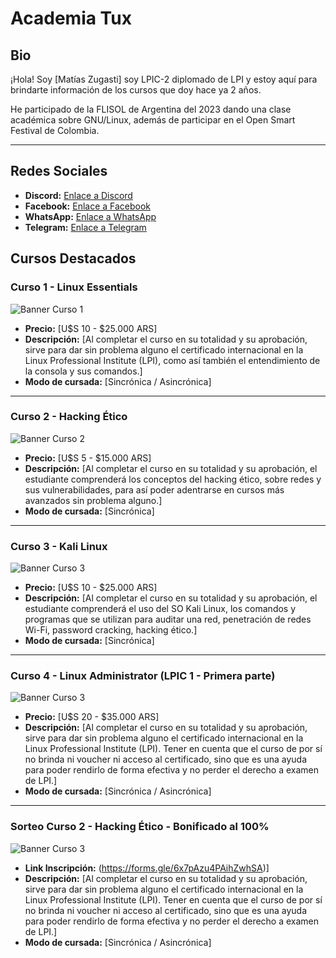 # Academia Tux

## Bio
¡Hola! Soy [Matías Zugasti] soy LPIC-2 diplomado de LPI y estoy aquí para brindarte información de los cursos que doy hace ya 2 años.

He participado de la FLISOL de Argentina del 2023 dando una clase académica sobre GNU/Linux, además de participar en el Open Smart Festival de Colombia.





---------------------------------------------

## Redes Sociales

- **Discord:** [Enlace a Discord](https://discord.gg/C8JTtR9uxW)
- **Facebook:** [Enlace a Facebook](https://www.facebook.com/academiatux)
- **WhatsApp:** [Enlace a WhatsApp](https://wa.link/150cdj)
- **Telegram:** [Enlace a Telegram](https://telegram.me/academiatux)

## Cursos Destacados

### Curso 1 - Linux Essentials
![Banner Curso 1](https://media.proprofs.com/images/QM/user_images/1826446/1632736063.jpg)
- **Precio:** [U$S 10 - $25.000 ARS]
- **Descripción:** [Al completar el curso en su totalidad y su aprobación, sirve para dar sin problema alguno el certificado internacional en la Linux Professional Institute (LPI), como así también el entendimiento de la consola y sus comandos.]
- **Modo de cursada:** [Sincrónica / Asincrónica]

---------------------------------------------

### Curso 2 - Hacking Ético
![Banner Curso 2](https://www.internautas.org/graficos/Hacking-Etico.jpg)
- **Precio:** [U$S 5 - $15.000 ARS]
- **Descripción:** [Al completar el curso en su totalidad y su aprobación, el estudiante comprenderá los conceptos del hacking ético, sobre redes y sus vulnerabilidades, para así poder adentrarse en cursos más avanzados sin problema alguno.]
- **Modo de cursada:** [Sincrónica]

---------------------------------------------

### Curso 3 - Kali Linux
![Banner Curso 3](https://play-lh.googleusercontent.com/X23bnr4M7EQEFN26u_IaqadPjGgVODiv18ZUPsww-UWjA_m7YkIyQvhwDS3RhfrDh0WU=w240-h480-rw)
- **Precio:** [U$S 10 - $25.000 ARS]
- **Descripción:** [Al completar el curso en su totalidad y su aprobación, el estudiante comprenderá el uso del SO Kali Linux, los comandos y programas que se utilizan para auditar una red, penetración de redes Wi-Fi, password cracking, hacking ético.]
- **Modo de cursada:** [Sincrónica]

---------------------------------------------

### Curso 4 - Linux Administrator (LPIC 1 - Primera parte)
![Banner Curso 3](https://images.credly.com/images/28669969-37c3-4fd1-9ef6-f67309e75bb7/LPI_LPIC1.png)
- **Precio:** [U$S 20 - $35.000 ARS]
- **Descripción:** [Al completar el curso en su totalidad y su aprobación, sirve para dar sin problema alguno el certificado internacional en la Linux Professional Institute (LPI). Tener en cuenta que el curso de por sí no brinda ni voucher ni acceso al certificado, sino que es una ayuda para poder rendirlo de forma efectiva y no perder el derecho a examen de LPI.]
- **Modo de cursada:** [Sincrónica / Asincrónica]



-------------------------------------------

### Sorteo Curso 2 - Hacking Ético - Bonificado al 100%
![Banner Curso 3](https://tiermaker.com/images/templates/academia-tux---tier-distribuciones-gnu-linux-15747675/157476751682436903.png)
- **Link Inscripción:** (https://forms.gle/6x7pAzu4PAihZwhSA)]
- **Descripción:** [Al completar el curso en su totalidad y su aprobación, sirve para dar sin problema alguno el certificado internacional en la Linux Professional Institute (LPI). Tener en cuenta que el curso de por sí no brinda ni voucher ni acceso al certificado, sino que es una ayuda para poder rendirlo de forma efectiva y no perder el derecho a examen de LPI.]
- **Modo de cursada:** [Sincrónica / Asincrónica]
